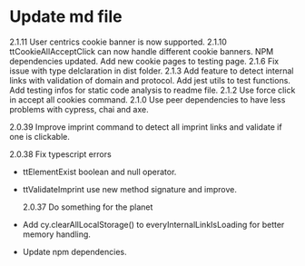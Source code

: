 # Update md file

2.1.11
User centrics cookie banner is now supported.
2.1.10
ttCookieAllAcceptClick can now handle different cookie banners.
NPM dependencies updated.
Add new cookie pages to testing page.
2.1.6
Fix issue with type delclaration in dist folder.
2.1.3
Add feature to detect internal links with validation of domain and protocol.
Add jest utils to test functions.
Add testing infos for static code analysis to readme file.
2.1.2
Use force click in accept all cookies command.
2.1.0
Use peer dependencies to have less problems with cypress, chai and axe.

2.0.39
Improve imprint command to detect all imprint links and validate if one is clickable.

2.0.38
Fix typescript errors

- ttElementExist boolean and null operator.
- ttValidateImprint use new method signature and improve.

  2.0.37
  Do something for the planet

- Add cy.clearAllLocalStorage() to everyInternalLinkIsLoading for better memory handling.
- Update npm dependencies.
